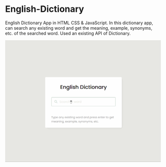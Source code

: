 # English-Dictionary
English Dictionary App in HTML CSS & JavaScript. In this dictionary app, can search any existing word and get the meaning, example, synonyms, etc. of the searched word. Used an existing API of Dictionary.

![](https://github.com/taslima63/English-Dictionary/blob/main/English-Dictionary.gif)
